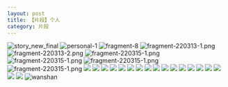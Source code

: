 ```yaml
---
layout: post
title: 【片段】个人
category: 片段
---
```

![story_new_final](http://r8s97vm6g.hd-bkt.clouddn.com/img/story_new_final_0322.png)
![personal-1](http://r8s97vm6g.hd-bkt.clouddn.com/img/personal-1.png)
![fragment-8](http://r8s97vm6g.hd-bkt.clouddn.com/img/fragment-8.jpg)
![fragment-220313-1.png](http://r8s97vm6g.hd-bkt.clouddn.com/img/fragment-220313-1.png)
![fragment-220313-2.png](http://r8s97vm6g.hd-bkt.clouddn.com/img/fragment-220313-2.png)
![fragment-220315-1.png](http://r8s97vm6g.hd-bkt.clouddn.com/img/fragment-220315-1.png)
![fragment-220315-1.png](http://r8s97vm6g.hd-bkt.clouddn.com/img/fragment-220321-1.png)
![fragment-220315-1.png](http://r8s97vm6g.hd-bkt.clouddn.com/img/fragment-220321-2.png)
![fragment-220315-1.png](http://r8s97vm6g.hd-bkt.clouddn.com/img/fragment-220321-3.png)
![](http://r8s97vm6g.hd-bkt.clouddn.com/img/fragment-220322-1.png)
![](http://r8s97vm6g.hd-bkt.clouddn.com/img/fragment-220322-2.png)
![](http://r8s97vm6g.hd-bkt.clouddn.com/img/fragment-220322-3.png)
![](http://r8s97vm6g.hd-bkt.clouddn.com/img/fragment-220322-4.png)
![](http://r8s97vm6g.hd-bkt.clouddn.com/img/fragment-220322-5.png)
![](http://r8s97vm6g.hd-bkt.clouddn.com/img/fragment-220324-1.png)
![](http://r8s97vm6g.hd-bkt.clouddn.com/img/pel-220324-2.png)
![](http://r8s97vm6g.hd-bkt.clouddn.com/img/pel-220326-9.png)
![](http://r8s97vm6g.hd-bkt.clouddn.com/img/fragment-220327-1.png)
![](http://r8s97vm6g.hd-bkt.clouddn.com/img/fragment-220329-1.png)
![](http://r8s97vm6g.hd-bkt.clouddn.com/img/fragment-220329-2.png)
![](http://r8s97vm6g.hd-bkt.clouddn.com/img/fragment-220329-3.png)
![](http://r8s97vm6g.hd-bkt.clouddn.com/img/fragment-220402-1.png)
![](http://r8s97vm6g.hd-bkt.clouddn.com/img/fragment-220402-2.png)
![](http://r8s97vm6g.hd-bkt.clouddn.com/img/fragment-220403-1.png)
![](http://r8s97vm6g.hd-bkt.clouddn.com/img/fragment-220403-2.png)
![](http://r8s97vm6g.hd-bkt.clouddn.com/img/fragment-220412-1.png)
![](http://r8s97vm6g.hd-bkt.clouddn.com/img/fragment-220412-2.png)
![wanshan](http://r8s97vm6g.hd-bkt.clouddn.com/img/wanshan.png)



  



